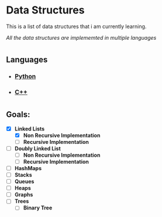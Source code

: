 # Data Structures
This is a list of data structures that i am currently learning.

*All the data structures are implememted in multiple languages*

#

## Languages

* ### **[Python](/Python/)**
* ### **[C++](/CPP)**

#

## Goals: 
- [X] **Linked Lists**
  - [X] **Non Recursive Implementation**
  - [ ] **Recursive Implementation**
- [ ] **Doubly Linked List**
  - [ ] **Non Recursive Implementation**
  - [ ] **Recursive Implementation**
- [ ] **HashMaps**
- [ ] **Stacks**
- [ ] **Queues**
- [ ] **Heaps**
- [ ] **Graphs**
- [ ] **Trees**
  - [ ] **Binary Tree**